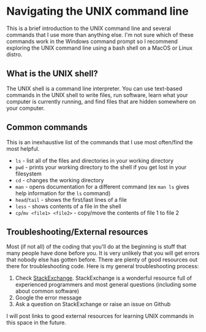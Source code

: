 # Navigating the UNIX command line
This is a brief introduction to the UNIX command line and several commands that I use more than anything else. I'm not sure which of these commands work in the Windows command prompt so I recommend exploring the UNIX command line using a bash shell on a MacOS or Linux distro.

## What is the UNIX shell?
The UNIX shell is a command line interpreter. You can use text-based commands in the UNIX shell to write files, run software, learn what your computer is currently running, and find files that are hidden somewhere on your computer.

## Common commands
This is an inexhaustive list of the commands that I use most often/find the most helpful.
* `ls` - list all of the files and directories in your working directory
* `pwd` - prints your working directory to the shell if you get lost in your filesystem
* `cd` - changes the working directory
* `man` - opens documentation for a different command (ex `man ls` gives help information for the `ls` command)
* `head`/`tail` - shows the first/last lines of a file
* `less` - shows contents of a file in the shell
* `cp`/`mv <file1> <file2>` - copy/move the contents of file 1 to file 2

## Troubleshooting/External resources
Most (if not all) of the coding that you'll do at the beginning is stuff that many people have done before you. It is very unlikely that you will get errors that nobody else has gotten before. There are plenty of good resources out there for troubleshooting code. Here is my general troubleshooting process:
1. Check [StackExchange](https://www.stackexchange.com). StackExchange is a wonderful resource full of experienced programmers and most general questions (including some about common software) 
2. Google the error message 
3. Ask a question on StackExchange or raise an issue on Github

I will post links to good external resources for learning UNIX commands in this space in the future.
